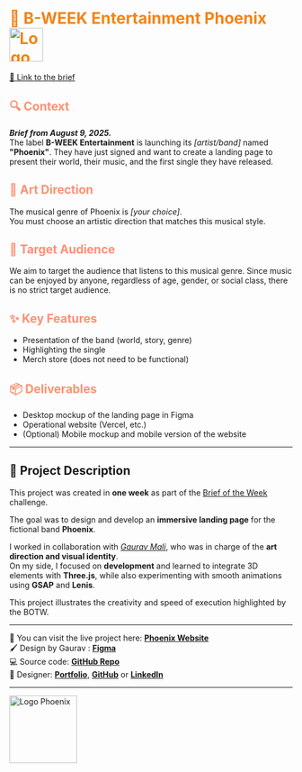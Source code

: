 # <font color='#f38415'>🎵 B-WEEK Entertainment Phoenix <img src="/logo.svg" alt="Logo Phoenix" width="60" />
</font>

<a href="https://briefweek.fr/brief/bweek-entertainment" target="_blank">
    🔗 Link to the brief
</a>

## <font color='#ff9072'>🔍 Context</font>

***Brief from August 9, 2025.***  
The label **B-WEEK Entertainment** is launching its *[artist/band]* named **"Phoenix"**. They have just signed and want to create a landing page to present their world, their music, and the first single they have released.

## <font color='#ff9072'>🎤 Art Direction</font>

The musical genre of Phoenix is *[your choice]*.  
You must choose an artistic direction that matches this musical style.

## <font color='#ff9072'>👥 Target Audience</font>

We aim to target the audience that listens to this musical genre. Since music can be enjoyed by anyone, regardless of age, gender, or social class, there is no strict target audience.


## <font color="#ff9072">✨ Key Features</font>
* Presentation of the band (world, story, genre)
* Highlighting the single
* Merch store (does not need to be functional)

## <font color="#ff9072">📦 Deliverables</font>
* Desktop mockup of the landing page in Figma
* Operational website (Vercel, etc.)
* (Optional) Mobile mockup and mobile version of the website

---

## 📖 Project Description

This project was created in **one week** as part of the 
<a href="https://briefweek.fr" target="_blank">Brief of the Week</a> challenge.  

The goal was to design and develop an **immersive landing page** for the fictional band **Phoenix**. 

I worked in collaboration with [*Gaurav Mali*](https://github.com/HaribolGM), who was in charge of the **art direction and visual identity**.  
On my side, I focused on **development** and learned to integrate 3D elements with **Three.js**, while also experimenting with smooth animations using **GSAP** and **Lenis**.  

This project illustrates the creativity and speed of execution highlighted by the BOTW.

---

🚀 You can visit the live project here: [**Phoenix Website**](https://phoenix-botw.vercel.app/)  
🖌️ Design by Gaurav : [**Figma**](https://www.figma.com/design/SKvHMot51iFDwKtRcjmCnn/BOTW-Dj?node-id=812-38&t=rjZLlTRUkUwYqwdi-0)  
💻 Source code: [**GitHub Repo**](https://github.com/SohamHUG/Phoenix/tree/main/src)  
🎨 Designer: [**Portfolio**](https://dj-mali-boy.vercel.app/), [**GitHub**](https://github.com/HaribolGM) or [**LinkedIn**](https://www.linkedin.com/in/gauravmalii/)  

---

<img src="/logo.svg" alt="Logo Phoenix" width="120" />